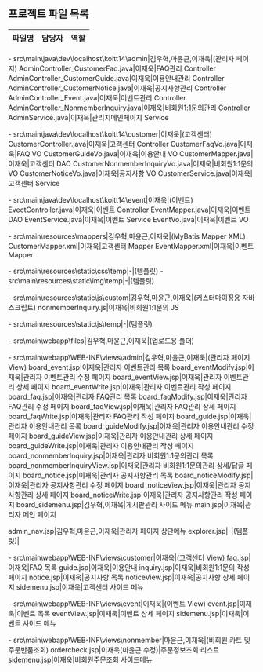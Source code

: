 ﻿## 프로젝트 파일 목록

파일명|담당자|역할
-|-|-


\- src\main\java\dev\localhost\koitt14\admin|김우혁,마윤근,이재욱|(관리자 페이지)
AdminController_CustomerFaq.java|이재욱|FAQ관리 Controller
AdminController_CustomerGuide.java|이재욱|이용안내관리 Controller
AdminController_CustomerNotice.java|이재욱|공지사항관리 Controller
AdminController_Event.java|이재욱|이벤트관리 Controller
AdminController_NonmemberInquiry.java|이재욱|비회원1:1문의관리 Controller
AdminService.java|이재욱|관리지메인페이지 Service


\- src\main\java\dev\localhost\koitt14\customer|이재욱|(고객센터)
CustomerController.java|이재욱|고객센터 Controller
CustomerFaqVo.java|이재욱|FAQ VO
CustomerGuideVo.java|이재욱|이용안내 VO
CustomerMapper.java|이재욱|고객센터 DAO
CustomerNonmemberInquiryVo.java|이재욱|비회원1:1문의 VO
CustomerNoticeVo.java|이재욱|공지사항 VO
CustomerService.java|이재욱|고객센터 Service


\- src\main\java\dev\localhost\koitt14\event|이재욱|(이벤트)
EvectController.java|이재욱|이벤트 Controller
EventMapper.java|이재욱|이벤트 DAO
EventService.java|이재욱|이벤트 Service
EventVo.java|이재욱|이벤트 VO


\- src\main\resources\mappers|김우혁,마윤근,이재욱|(MyBatis Mapper XML)
CustomerMapper.xml|이재욱|고객센터 Mapper
EventMapper.xml|이재욱|이벤트 Mapper



\- src\main\resources\static\css\temp|-|(템플릿)
\- src\main\resources\static\img\temp|-|(템플릿)


\- src\main\resources\static\js\custom|김우혁,마윤근,이재욱|(커스터마이징용 자바스크립트)
nonmemberInquiry.js|이재욱|비회원1:1문의 JS


\- src\main\resources\static\js\temp|-|(템플릿)


\- src\main\webapp\files|김우혁,마윤근,이재욱|(업로드용 폴더)


\- src\main\webapp\WEB-INF\views\admin|김우혁,마윤근,이재욱|(관리자 페이지 View)
board_event.jsp|이재욱|관리자 이벤트관리 목록
board_eventModify.jsp|이재욱|관리자 이벤트관리 수정 페이지
board_eventView.jsp|이재욱|관리자 이벤트관리 상세 페이지
board_eventWrite.jsp|이재욱|관리자 이벤트관리 작성 페이지 
board_faq.jsp|이재욱|관리자 FAQ관리 목록
board_faqModify.jsp|이재욱|관리자 FAQ관리 수정 페이지
board_faqView.jsp|이재욱|관리자 FAQ관리 상세 페이지
board_faqWrite.jsp|이재욱|관리자 FAQ관리 작성 페이지
board_guide.jsp|이재욱|관리자 이용안내관리 목록
board_guideModify.jsp|이재욱|관리자 이용안내관리 수정 페이지
board_guideView.jsp|이재욱|관리자 이용안내관리 상세 페이지
board_guideWrite.jsp|이재욱|관리자 이용안내관리 작성 페이지
board_nonmemberInquiry.jsp|이재욱|관리자 비회원1:1문의관리 목록
board_nonmemberInquiryView.jsp|이재욱|관리자 비회원1:1문의관리 상세/답글 페이지
board_notice.jsp|이재욱|관리자 공지사항관리 목록
board_noticeModify.jsp|이재욱|관리자 공지사항관리 수정 페이지
board_noticeView.jsp|이재욱|관리자 공지사항관리 상세 페이지
board_noticeWrite.jsp|이재욱|관리자 공지사항관리 작성 페이지
board_sidemenu.jsp|김우혁,이재욱|게시판관리 사이드 메뉴
main.jsp|이재욱|관리자 메인 페이지


admin_nav.jsp|김우혁,마윤근,이재욱|관리자 페이지 상단메뉴
explorer.jsp|-|(템플릿)|


\- src\main\webapp\WEB-INF\views\customer|이재욱|(고객센터 View)
faq.jsp|이재욱|FAQ 목록
guide.jsp|이재욱|이용안내
inquiry.jsp|이재욱|비회원1:1문의 작성 페이지
notice.jsp|이재욱|공지사항 목록
noticeView.jsp|이재욱|공지사항 상세 페이지
sidemenu.jsp|이재욱|고객센터 사이드 메뉴


\- src\main\webapp\WEB-INF\views\event|이재욱|(이벤트 View)
event.jsp|이재욱|이벤트 목록
eventView.jsp|이재욱|이벤트 상세 페이지
sidemenu.jsp|이재욱|이벤트 사이드 메뉴


\- src\main\webapp\WEB-INF\views\nonmember|마윤근,이재욱|(비회원 카트 및 주문반품조회)
ordercheck.jsp|이재욱(마윤근 수정)|주문정보조회 리스트
sidemenu.jsp|이재욱|비회원주문조회 사이드메뉴